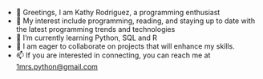 - 👋 Greetings, I am Kathy Rodriguez, a programming enthusiast
- 👀 My interest include programming, reading, and staying up to date with the latest programming trends and technologies
- 🌱 I’m currently learning Python, SQL and R
- 💞️ I am eager to collaborate on projects that will enhance my skills. 
- 📫 If you are interested in connecting, you can reach me at 1mrs.python@gmail.com


<!---
Feliky/Feliky is a ✨ special ✨ repository because its `README.md` (this file) appears on your GitHub profile.
You can click the Preview link to take a look at your changes.
--->
